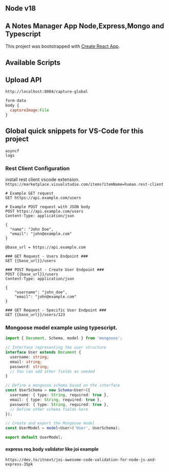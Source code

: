 ## Node v18

## A Notes Manager App Node,Express,Mongo and Typescript

This project was bootstrapped with [Create React App](https://github.com/facebook/create-react-app).

## Available Scripts

## Upload API

`http://localhost:8004/capture-global`<br>

```javascript
form-data
body {
  captureImage:File
}
```

## Global quick snippets for VS-Code for this project

`asyncf`<br>
`logs`<br>

### Rest Client Configuration

install rest client vscode extension.
`https://marketplace.visualstudio.com/items?itemName=humao.rest-client` <br>

```http
# Example GET request
GET https://api.example.com/users

# Example POST request with JSON body
POST https://api.example.com/users
Content-Type: application/json

{
  "name": "John Doe",
  "email": "john@example.com"
}
```

```http
@base_url = https://api.example.com

### GET Request - Users Endpoint ###
GET {{base_url}}/users

### POST Request - Create User Endpoint ###
POST {{base_url}}/users
Content-Type: application/json

{
    "username": "john_doe",
    "email": "john@example.com"
}

### GET Request - Specific User Endpoint ###
GET {{base_url}}/users/123
```

### Mongoose model example using typescript.

```typescript
import { Document, Schema, model } from 'mongoose';

// Interface representing the user structure
interface User extends Document {
  username: string;
  email: string;
  password: string;
  // You can add other fields as needed
}

// Define a mongoose schema based on the interface
const UserSchema = new Schema<User>({
  username: { type: String, required: true },
  email: { type: String, required: true },
  password: { type: String, required: true },
  // Define other schema fields here
});

// Create and export the Mongoose model
const UserModel = model<User>('User', UserSchema);

export default UserModel;
```

#### express req.body validator like joi example

`https://dev.to/itnext/joi-awesome-code-validation-for-node-js-and-express-35pk`
